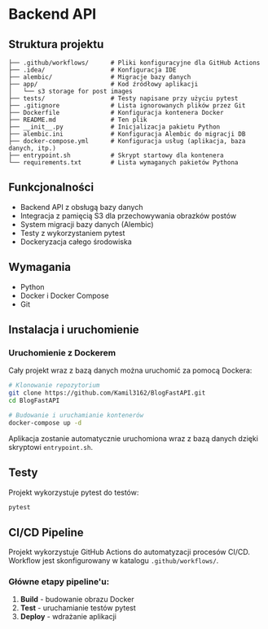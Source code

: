 # Backend API

## Struktura projektu
```
├── .github/workflows/      # Pliki konfiguracyjne dla GitHub Actions
├── .idea/                  # Konfiguracja IDE
├── alembic/                # Migracje bazy danych
├── app/                    # Kod źródłowy aplikacji
│   └── s3 storage for post images
├── tests/                  # Testy napisane przy użyciu pytest
├── .gitignore              # Lista ignorowanych plików przez Git
├── Dockerfile              # Konfiguracja kontenera Docker
├── README.md               # Ten plik
├── __init__.py             # Inicjalizacja pakietu Python
├── alembic.ini             # Konfiguracja Alembic do migracji DB
├── docker-compose.yml      # Konfiguracja usług (aplikacja, baza danych, itp.)
├── entrypoint.sh           # Skrypt startowy dla kontenera
└── requirements.txt        # Lista wymaganych pakietów Pythona
```

## Funkcjonalności
- Backend API z obsługą bazy danych
- Integracja z pamięcią S3 dla przechowywania obrazków postów
- System migracji bazy danych (Alembic)
- Testy z wykorzystaniem pytest
- Dockeryzacja całego środowiska

## Wymagania
- Python
- Docker i Docker Compose
- Git

## Instalacja i uruchomienie

### Uruchomienie z Dockerem
Cały projekt wraz z bazą danych można uruchomić za pomocą Dockera:

```bash
# Klonowanie repozytorium
git clone https://github.com/Kamil3162/BlogFastAPI.git
cd BlogFastAPI

# Budowanie i uruchamianie kontenerów
docker-compose up -d
```

Aplikacja zostanie automatycznie uruchomiona wraz z bazą danych dzięki skryptowi `entrypoint.sh`.

## Testy
Projekt wykorzystuje pytest do testów:

```bash
pytest
```

## CI/CD Pipeline

Projekt wykorzystuje GitHub Actions do automatyzacji procesów CI/CD. Workflow jest skonfigurowany w katalogu `.github/workflows/`.

### Główne etapy pipeline'u:

1. **Build** - budowanie obrazu Docker
2. **Test** - uruchamianie testów pytest
3. **Deploy** - wdrażanie aplikacji

